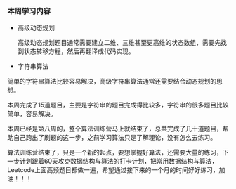 ###  本周学习内容

- 高级动态规划

  高级动态规划题目通常需要建立二维、三维甚至更高维的状态数组，需要先找到状态转移方程，然后再翻译成代码实现。

- 字符串算法

简单的字符串算法比较容易解决，高级字符串算法通常还需要结合动态规划的思想。

本周完成了15道题目，主要是字符串的题目完成得比较多，字符串的很多题目比较简单，容易解决。

本周已经是第八周的，整个算法训练营马上就结束了，总共完成了几十道题目，帮助自己跨出了刷题的这一步，之前学习算法只是了解理论，没有怎么去练习。

算法训练营结束了，只是一个新的起点，要想掌握好算法，还需要大量的练习，下一步计划跟着60天攻克数据结构与算法的打卡计划，把常用数据结构与算法，Leetcode上面高频题目都做一遍，希望通过接下来的一个月的时间好好练习，加油！！！